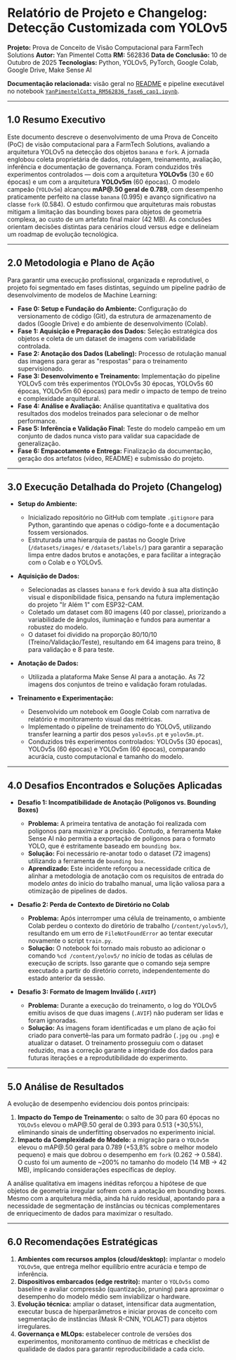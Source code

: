 # Relatório de Projeto e Changelog: Detecção Customizada com YOLOv5

**Projeto:** Prova de Conceito de Visão Computacional para FarmTech Solutions
**Autor:** Yan Pimentel Cotta
**RM:** 562836
**Data de Conclusão:** 10 de Outubro de 2025
**Tecnologias:** Python, YOLOv5, PyTorch, Google Colab, Google Drive, Make Sense AI

**Documentação relacionada:** visão geral no [README](../README.md) e pipeline executável no notebook [`YanPimentelCotta_RM562836_fase6_cap1.ipynb`](../notebooks/YanPimentelCotta_RM562836_fase6_cap1.ipynb).

---

## **1.0 Resumo Executivo**

Este documento descreve o desenvolvimento de uma Prova de Conceito (PoC) de visão computacional para a FarmTech Solutions, avaliando a arquitetura YOLOv5 na detecção dos objetos `banana` e `fork`. A jornada englobou coleta proprietária de dados, rotulagem, treinamento, avaliação, inferência e documentação de governança. Foram conduzidos três experimentos controlados — dois com a arquitetura **YOLOv5s** (30 e 60 épocas) e um com a arquitetura **YOLOv5m** (60 épocas). O modelo campeão (`YOLOv5m`) alcançou **mAP@.50 geral de 0.789**, com desempenho praticamente perfeito na classe `banana` (0.995) e avanço significativo na classe `fork` (0.584). O estudo confirmou que arquiteturas mais robustas mitigam a limitação das bounding boxes para objetos de geometria complexa, ao custo de um artefato final maior (42 MB). As conclusões orientam decisões distintas para cenários cloud versus edge e delineiam um roadmap de evolução tecnológica.

---

## **2.0 Metodologia e Plano de Ação**

Para garantir uma execução profissional, organizada e reprodutível, o projeto foi segmentado em fases distintas, seguindo um pipeline padrão de desenvolvimento de modelos de Machine Learning:

- **Fase 0: Setup e Fundação do Ambiente:** Configuração do versionamento de código (Git), da estrutura de armazenamento de dados (Google Drive) e do ambiente de desenvolvimento (Colab).
- **Fase 1: Aquisição e Preparação dos Dados:** Seleção estratégica dos objetos e coleta de um dataset de imagens com variabilidade controlada.
- **Fase 2: Anotação dos Dados (Labeling):** Processo de rotulação manual das imagens para gerar as "respostas" para o treinamento supervisionado.
- **Fase 3: Desenvolvimento e Treinamento:** Implementação do pipeline YOLOv5 com três experimentos (YOLOv5s 30 épocas, YOLOv5s 60 épocas, YOLOv5m 60 épocas) para medir o impacto de tempo de treino e complexidade arquitetural.
- **Fase 4: Análise e Avaliação:** Análise quantitativa e qualitativa dos resultados dos modelos treinados para selecionar o de melhor performance.
- **Fase 5: Inferência e Validação Final:** Teste do modelo campeão em um conjunto de dados nunca visto para validar sua capacidade de generalização.
- **Fase 6: Empacotamento e Entrega:** Finalização da documentação, geração dos artefatos (vídeo, README) e submissão do projeto.

---

## **3.0 Execução Detalhada do Projeto (Changelog)**

- **Setup do Ambiente:**
    - Inicializado repositório no GitHub com template `.gitignore` para Python, garantindo que apenas o código-fonte e a documentação fossem versionados.
    - Estruturada uma hierarquia de pastas no Google Drive (`/datasets/images/` e `/datasets/labels/`) para garantir a separação limpa entre dados brutos e anotações, e para facilitar a integração com o Colab e o YOLOv5.

- **Aquisição de Dados:**
    - Selecionadas as classes `banana` e `fork` devido à sua alta distinção visual e disponibilidade física, pensando na futura implementação do projeto "Ir Além 1" com ESP32-CAM.
    - Coletado um dataset com 80 imagens (40 por classe), priorizando a variabilidade de ângulos, iluminação e fundos para aumentar a robustez do modelo.
    - O dataset foi dividido na proporção 80/10/10 (Treino/Validação/Teste), resultando em 64 imagens para treino, 8 para validação e 8 para teste.

- **Anotação de Dados:**
    - Utilizada a plataforma Make Sense AI para a anotação. As 72 imagens dos conjuntos de treino e validação foram rotuladas.

- **Treinamento e Experimentação:**
    - Desenvolvido um notebook em Google Colab com narrativa de relatório e monitoramento visual das métricas.
    - Implementado o pipeline de treinamento do YOLOv5, utilizando transfer learning a partir dos pesos `yolov5s.pt` e `yolov5m.pt`.
    - Conduzidos três experimentos controlados: YOLOv5s (30 épocas), YOLOv5s (60 épocas) e YOLOv5m (60 épocas), comparando acurácia, custo computacional e tamanho do modelo.

---

## **4.0 Desafios Encontrados e Soluções Aplicadas**

- **Desafio 1: Incompatibilidade de Anotação (Polígonos vs. Bounding Boxes)**
    - **Problema:** A primeira tentativa de anotação foi realizada com polígonos para maximizar a precisão. Contudo, a ferramenta Make Sense AI não permitia a exportação de polígonos para o formato YOLO, que é estritamente baseado em `bounding box`.
    - **Solução:** Foi necessário re-anotar todo o dataset (72 imagens) utilizando a ferramenta de `bounding box`.
    - **Aprendizado:** Este incidente reforçou a necessidade crítica de alinhar a metodologia de anotação com os requisitos de entrada do modelo *antes* do início do trabalho manual, uma lição valiosa para a otimização de pipelines de dados.

- **Desafio 2: Perda de Contexto de Diretório no Colab**
    - **Problema:** Após interromper uma célula de treinamento, o ambiente Colab perdeu o contexto do diretório de trabalho (`/content/yolov5/`), resultando em um erro de `FileNotFoundError` ao tentar executar novamente o script `train.py`.
    - **Solução:** O notebook foi tornado mais robusto ao adicionar o comando `%cd /content/yolov5/` no início de todas as células de execução de scripts. Isso garante que o comando seja sempre executado a partir do diretório correto, independentemente do estado anterior da sessão.

- **Desafio 3: Formato de Imagem Inválido (`.AVIF`)**
    - **Problema:** Durante a execução do treinamento, o log do YOLOv5 emitiu avisos de que duas imagens (`.AVIF`) não puderam ser lidas e foram ignoradas.
    - **Solução:** As imagens foram identificadas e um plano de ação foi criado para convertê-las para um formato padrão (`.jpg` ou `.png`) e atualizar o dataset. O treinamento prosseguiu com o dataset reduzido, mas a correção garante a integridade dos dados para futuras iterações e a reprodutibilidade do experimento.

---

## **5.0 Análise de Resultados**

A evolução de desempenho evidenciou dois pontos principais:

1. **Impacto do Tempo de Treinamento:** o salto de 30 para 60 épocas no `YOLOv5s` elevou o mAP@.50 geral de 0.393 para 0.513 (+30,5%), eliminando sinais de underfitting observados no experimento inicial.
2. **Impacto da Complexidade do Modelo:** a migração para o `YOLOv5m` elevou o mAP@.50 geral para 0.789 (+53,8% sobre o melhor modelo pequeno) e mais que dobrou o desempenho em `fork` (0.262 → 0.584). O custo foi um aumento de ~200% no tamanho do modelo (14 MB → 42 MB), implicando considerações específicas de deploy.

A análise qualitativa em imagens inéditas reforçou a hipótese de que objetos de geometria irregular sofrem com a anotação em bounding boxes. Mesmo com a arquitetura média, ainda há ruído residual, apontando para a necessidade de segmentação de instâncias ou técnicas complementares de enriquecimento de dados para maximizar o resultado.

---

## **6.0 Recomendações Estratégicas**

1. **Ambientes com recursos amplos (cloud/desktop):** implantar o modelo `YOLOv5m`, que entrega melhor equilíbrio entre acurácia e tempo de inferência.
2. **Dispositivos embarcados (edge restrito):** manter o `YOLOv5s` como baseline e avaliar compressão (quantização, pruning) para aproximar o desempenho do modelo médio sem inviabilizar o hardware.
3. **Evolução técnica:** ampliar o dataset, intensificar data augmentation, executar busca de hiperparâmetros e iniciar provas de conceito com segmentação de instâncias (Mask R-CNN, YOLACT) para objetos irregulares.
4. **Governança e MLOps:** estabelecer controle de versões dos experimentos, monitoramento contínuo de métricas e checklist de qualidade de dados para garantir reproducibilidade a cada ciclo.
